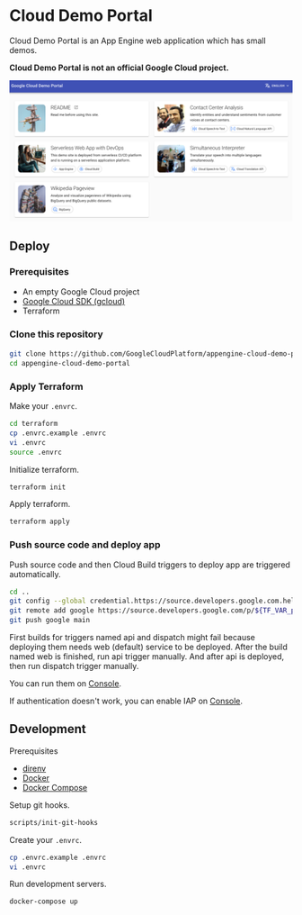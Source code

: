 # Cloud Demo Portal

Cloud Demo Portal is an App Engine web application which has small demos.

**Cloud Demo Portal is not an official Google Cloud project.**

![Home](./doc/clouddemo-home.png)

## Deploy

### Prerequisites

- An empty Google Cloud project
- [Google Cloud SDK (gcloud)](https://cloud.google.com/sdk/docs/install)
- Terraform

### Clone this repository

```bash
git clone https://github.com/GoogleCloudPlatform/appengine-cloud-demo-portal.git
cd appengine-cloud-demo-portal
```

### Apply Terraform

Make your `.envrc`.

```bash
cd terraform
cp .envrc.example .envrc
vi .envrc
source .envrc
```

Initialize terraform.

```bash
terraform init
```

Apply terraform.

```bash
terraform apply
```

### Push source code and deploy app

Push source code and then Cloud Build triggers to deploy app are triggered automatically.

```bash
cd ..
git config --global credential.https://source.developers.google.com.helper gcloud.sh
git remote add google https://source.developers.google.com/p/${TF_VAR_project_id}/r/cloud-demos
git push google main
```

First builds for triggers named api and dispatch might fail because deploying them needs web (default) service to be deployed.
After the build named web is finished, run api trigger manually. And after api is deployed, then run dispatch trigger manually.

You can run them on [Console](https://console.cloud.google.com/cloud-build/builds).

If authentication doesn't work, you can enable IAP on [Console](https://console.cloud.google.com/security/iap).


## Development

Prerequisites

- [direnv](https://direnv.net/)
- [Docker](https://docs.docker.com/get-docker/)
- [Docker Compose](https://docs.docker.com/compose/)

Setup git hooks.

```bash
scripts/init-git-hooks
```

Create your `.envrc`.

```bash
cp .envrc.example .envrc
vi .envrc
```

Run development servers.

```bash
docker-compose up
```

